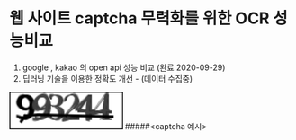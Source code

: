 # 웹 사이트 captcha 무력화를 위한 OCR 성능비교
1. google , kakao 의 open api 성능 비교 (완료 2020-09-29)
2. 딥러닝 기술을 이용한 정확도 개선 - (데이터 수집중)





<img src="/img/993244_2020_09_28_15_31_45.png" width="40%" height="30%" title="px(픽셀) 크기 설정" alt="RubberDuck"></img>
#####<captcha 예시>

